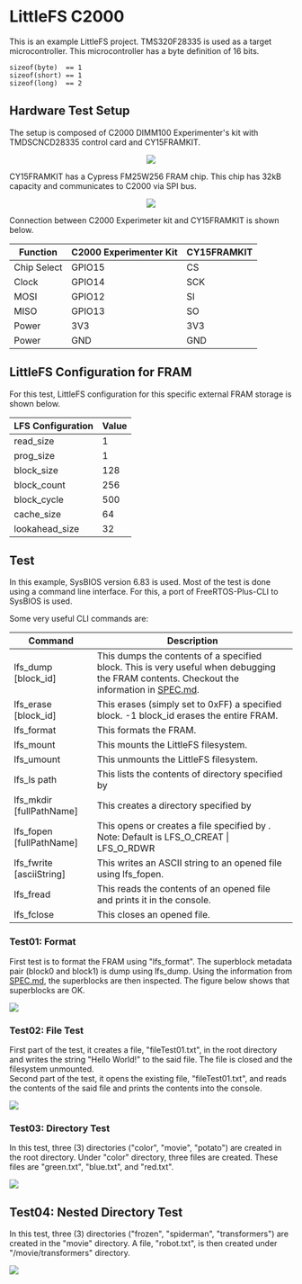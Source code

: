 # LittleFS C2000
This is an example LittleFS project.  TMS320F28335 is used as a target microcontroller.
This microcontroller has a byte definition of 16 bits.

```
sizeof(byte)  == 1
sizeof(short) == 1
sizeof(long)  == 2
```

## Hardware Test Setup
The setup is composed of C2000 DIMM100 Experimenter's kit with TMDSCNCD28335 control card and CY15FRAMKIT.


<p align="center">
  <img src="https://github.com/sicrisembay/littlefs_c2000/blob/main/doc/img/TMDSDOCK28335.png">
</p>

CY15FRAMKIT has a Cypress FM25W256 FRAM chip.  This chip has 32kB capacity and communicates to C2000 via SPI bus.


<p align="center">
  <img src="https://github.com/sicrisembay/littlefs_c2000/blob/main/doc/img/CY15FRAMKIT-001.jpg">
</p>

Connection between C2000 Experimeter kit and CY15FRAMKIT is shown below.


| Function    | C2000 Experimenter Kit | CY15FRAMKIT |
|-------------|------------------------|-------------|
| Chip Select | GPIO15                 | CS          |
| Clock       | GPIO14                 | SCK         |
| MOSI        | GPIO12                 | SI          |
| MISO        | GPIO13                 | SO          |
| Power       | 3V3                    | 3V3         |
| Power       | GND                    | GND         |


## LittleFS Configuration for FRAM
For this test, LittleFS configuration for this specific external FRAM storage is shown below.

| LFS Configuration | Value |
|-------------------|-------|
| read_size         | 1     |
| prog_size         | 1     |
| block_size        | 128   |
| block_count       | 256   |
| block_cycle       | 500   |
| cache_size        | 64    |
| lookahead_size    | 32    |



## Test
In this example, SysBIOS version 6.83 is used.  Most of the test is done using a command line interface.  For this, a port of
FreeRTOS-Plus-CLI to SysBIOS is used.


Some very useful CLI commands are:


| Command                  | Description                                                                                                                                    |
|--------------------------|------------------------------------------------------------------------------------------------------------------------------------------------|
| lfs_dump [block_id]      | This dumps the contents of a specified block.  This is very useful when debugging the FRAM contents.  Checkout the information in [SPEC.md](https://github.com/littlefs-project/littlefs/blob/master/SPEC.md). |
| lfs_erase [block_id]     | This erases (simply set to 0xFF) a specified block.  -1 block_id erases the entire FRAM.                                                       |
| lfs_format               | This formats the FRAM.                                                                                                                         |
| lfs_mount                | This mounts the LittleFS filesystem.                                                                                                           |
| lfs_umount               | This unmounts the LittleFS filesystem.                                                                                                         |
| lfs_ls path              | This lists the contents of directory specified by <path>                                                                                       |
| lfs_mkdir [fullPathName] | This creates a directory specified by <fullPathName>                                                                                           |
| lfs_fopen [fullPathName] | This opens or creates a file specified by <fullPathName>.  Note: Default is LFS_O_CREAT \| LFS_O_RDWR                                          |
| lfs_fwrite [asciiString] | This writes an ASCII string to an opened file using lfs_fopen.                                                                                 |
| lfs_fread                | This reads the contents of an opened file and prints it in the console.                                                                        |
| lfs_fclose               | This closes an opened file.                                                                                                                    |


### Test01: Format
First test is to format the FRAM using "lfs_format".  The superblock metadata pair (block0 and block1) is dump using lfs_dump.  Using the information from [SPEC.md](https://github.com/littlefs-project/littlefs/blob/master/SPEC.md), 
the superblocks are then inspected.  The figure below shows that superblocks are OK.


<img src="https://github.com/sicrisembay/littlefs_c2000/blob/main/doc/img/superblockAfterFormat.png">


### Test02: File Test
First part of the test, it creates a file, "fileTest01.txt", in the root directory and writes the string "Hello World!" to the said file.  The file is closed and the filesystem unmounted.  
Second part of the test, it opens the existing file, "fileTest01.txt", and reads the contents of the said file and prints the contents into the console.

<img src="https://github.com/sicrisembay/littlefs_c2000/blob/main/doc/img/fileTest.png">


### Test03: Directory Test
In this test, three (3) directories ("color", "movie", "potato") are created in the root directory.  Under "color" directory, three files are created.  These files are "green.txt", "blue.txt", and "red.txt".


<img src="https://github.com/sicrisembay/littlefs_c2000/blob/main/doc/img/directoryTest.png">


## Test04: Nested Directory Test
In this test, three (3) directories ("frozen", "spiderman", "transformers") are created in the "movie" directory.  A file, "robot.txt", is then created under "/movie/transformers" directory.


<img src="https://github.com/sicrisembay/littlefs_c2000/blob/main/doc/img/nestedDirTest.png">


